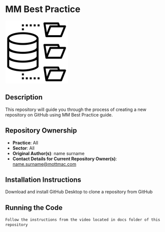 # MM Best Practice
<img src="/thumbnail.png" width="200">

## Description
This repository will guide you through the process of creating a new repository on GitHub using MM Best Practice guide.

## Repository Ownership
* **Practice**: All
* **Sector**: All
* **Original Author(s)**: name surname
* **Contact Details for Current Repository Owner(s)**: name.surname@mottmac.com
## Installation Instructions
Download and install GitHub Desktop to clone a repository from GitHub

## Running the Code


```
Follow the instructions from the video located in docs folder of this repository
```
